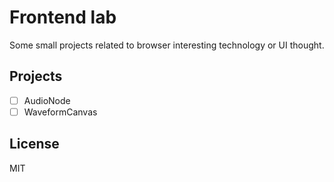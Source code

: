 # Frontend lab

Some small projects related to browser interesting technology or UI thought.

## Projects

- [ ] AudioNode
- [ ] WaveformCanvas

## License

MIT
